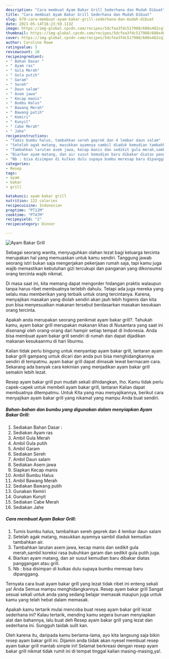 ```yaml
---
description: "Cara membuat Ayam Bakar Grill Sederhana dan Mudah Dibuat"
title: "Cara membuat Ayam Bakar Grill Sederhana dan Mudah Dibuat"
slug: 679-cara-membuat-ayam-bakar-grill-sederhana-dan-mudah-dibuat
date: 2021-05-14T16:23:59.113Z
image: https://img-global.cpcdn.com/recipes/5dcfea3fdc517980/680x482cq70/ayam-bakar-grill-foto-resep-utama.jpg
thumbnail: https://img-global.cpcdn.com/recipes/5dcfea3fdc517980/680x482cq70/ayam-bakar-grill-foto-resep-utama.jpg
cover: https://img-global.cpcdn.com/recipes/5dcfea3fdc517980/680x482cq70/ayam-bakar-grill-foto-resep-utama.jpg
author: Caroline Rowe
ratingvalue: 5
reviewcount: 10
recipeingredient:
- " Bahan Dasar "
- " Ayam ras"
- " Gula Merah"
- " Gula putih"
- " Garam"
- " Sereh"
- " Daun salam"
- " Asem jawa"
- " Kecap manis"
- " Bumbu Halus"
- " Bawang Merah"
- " Bawang putih"
- " Kemiri"
- " Kunyit"
- " Cabe Merah"
- " Jahe"
recipeinstructions:
- "Tumis bumbu halus, tambahkan sereh geprek dan 4 lembar daun salam"
- "Setelah agak matang, masukkan ayamnya sambil diaduk kemudian tambahkan air."
- "Tambahkan larutan asem jawa, kecap manis dan sedikit gula merah,sambil koreksi rasa bubuhkan garam dan sedikit gula putih juga."
- "Biarkan ayam matang, dan air susut kemudian baru dibakar diatas panggangan atau grill."
- "Nb : bisa disimpan di kulkas dulu supaya bumbu meresap baru dipanggang."
categories:
- Resep
tags:
- ayam
- bakar
- grill

katakunci: ayam bakar grill 
nutrition: 122 calories
recipecuisine: Indonesian
preptime: "PT12M"
cooktime: "PT47M"
recipeyield: "2"
recipecategory: Dinner

---
```



![Ayam Bakar Grill](https://img-global.cpcdn.com/recipes/5dcfea3fdc517980/680x482cq70/ayam-bakar-grill-foto-resep-utama.jpg)

Sebagai seorang wanita, menyuguhkan olahan lezat bagi keluarga tercinta merupakan hal yang memuaskan untuk kamu sendiri. Tanggung jawab seorang istri bukan saja mengerjakan pekerjaan rumah saja, tapi kamu juga wajib memastikan kebutuhan gizi tercukupi dan panganan yang dikonsumsi orang tercinta wajib nikmat.

Di masa  saat ini, kita memang dapat mengorder hidangan praktis walaupun tanpa harus ribet membuatnya terlebih dahulu. Tetapi ada juga mereka yang selalu mau memberikan yang terbaik untuk orang tercintanya. Karena, menyajikan masakan yang diolah sendiri akan jauh lebih higienis dan kita pun bisa menyesuaikan makanan tersebut berdasarkan masakan kesukaan orang tercinta. 



Apakah anda merupakan seorang penikmat ayam bakar grill?. Tahukah kamu, ayam bakar grill merupakan makanan khas di Nusantara yang saat ini disenangi oleh orang-orang dari hampir setiap tempat di Indonesia. Anda bisa membuat ayam bakar grill sendiri di rumah dan dapat dijadikan makanan kesukaanmu di hari liburmu.

Kalian tidak perlu bingung untuk menyantap ayam bakar grill, lantaran ayam bakar grill gampang untuk dicari dan anda pun bisa menghidangkannya sendiri di tempatmu. ayam bakar grill dapat dimasak lewat bermacam cara. Sekarang ada banyak cara kekinian yang menjadikan ayam bakar grill semakin lebih lezat.

Resep ayam bakar grill pun mudah sekali dihidangkan, lho. Kamu tidak perlu capek-capek untuk membeli ayam bakar grill, lantaran Kalian dapat membuatnya ditempatmu. Untuk Kita yang mau menyajikannya, berikut cara menyajikan ayam bakar grill yang nikamat yang mampu Anda buat sendiri.

<!--inarticleads1-->

##### Bahan-bahan dan bumbu yang digunakan dalam menyiapkan Ayam Bakar Grill:

1. Sediakan  Bahan Dasar :
1. Sediakan  Ayam ras
1. Ambil  Gula Merah
1. Ambil  Gula putih
1. Ambil  Garam
1. Sediakan  Sereh
1. Ambil  Daun salam
1. Sediakan  Asem jawa
1. Siapkan  Kecap manis
1. Ambil  Bumbu Halus
1. Ambil  Bawang Merah
1. Sediakan  Bawang putih
1. Gunakan  Kemiri
1. Gunakan  Kunyit
1. Sediakan  Cabe Merah
1. Sediakan  Jahe




<!--inarticleads2-->

##### Cara membuat Ayam Bakar Grill:

1. Tumis bumbu halus, tambahkan sereh geprek dan 4 lembar daun salam
1. Setelah agak matang, masukkan ayamnya sambil diaduk kemudian tambahkan air.
1. Tambahkan larutan asem jawa, kecap manis dan sedikit gula merah,sambil koreksi rasa bubuhkan garam dan sedikit gula putih juga.
1. Biarkan ayam matang, dan air susut kemudian baru dibakar diatas panggangan atau grill.
1. Nb : bisa disimpan di kulkas dulu supaya bumbu meresap baru dipanggang.




Ternyata cara buat ayam bakar grill yang lezat tidak ribet ini enteng sekali ya! Anda Semua mampu menghidangkannya. Resep ayam bakar grill Sangat sesuai sekali untuk anda yang sedang belajar memasak maupun juga untuk kamu yang telah hebat dalam memasak.

Apakah kamu tertarik mulai mencoba buat resep ayam bakar grill lezat sederhana ini? Kalau tertarik, mending kamu segera buruan menyiapkan alat dan bahannya, lalu buat deh Resep ayam bakar grill yang lezat dan sederhana ini. Sungguh taidak sulit kan. 

Oleh karena itu, daripada kamu berlama-lama, ayo kita langsung saja bikin resep ayam bakar grill ini. Dijamin anda tiidak akan nyesel membuat resep ayam bakar grill mantab simple ini! Selamat berkreasi dengan resep ayam bakar grill nikmat tidak rumit ini di tempat tinggal kalian masing-masing,ya!.

